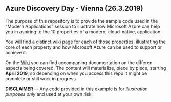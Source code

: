## Azure Discovery Day - Vienna (26.3.2019)
The purpose of this repository is to provide the sample code used in the "Modern Applications" session to illustrate how Microsoft Azure can help you in aspiring to the 10 properties of a modern, cloud-native, application. 

You will find a distinct wiki page for each of those properties, illustrating the core of each property and how Microsoft Azure can be used to support or achieve it. 

On the [Wiki](https://github.com/phwecker/2019-azure-dd-vienna-public/wiki/00.-Introduction) you can find accompaning documentation on the differen aspects being covered. The content will materialize, piece by piece, starting **April 2019**, so depending on when you access this repo it might be complete or still work in progress. 

**DISCLAIMER** -- Any code provided in this example is for _illustration purposes only_ and used at your own risk. 
